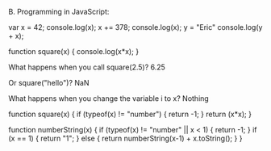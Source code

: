 B. Programming in JavaScript:

var x = 42;
console.log(x);
x += 378;
console.log(x);
y = "Eric"
console.log(y + x);

function square(x) {
    console.log(x*x);
}

What happens when you call square(2.5)?
6.25

Or square("hello")?
NaN

What happens when you change the variable i to x?
Nothing

function square(x) {
    if (typeof(x) != "number") {
        return -1;
    }
    return (x*x);
}

function numberString(x) {
    if (typeof(x) != "number" || x < 1) {
        return -1;
    }
    if (x == 1) {
        return "1";
    } else {
        return numberString(x-1) + x.toString();
    }
}
